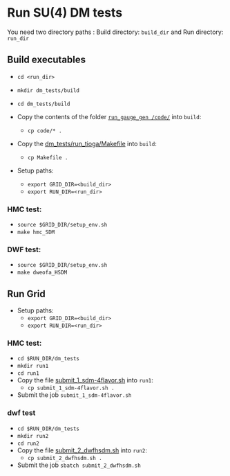 # Run SU(4) DM tests
You need two directory paths : Build directory: `build_dir` and Run directory: `run_dir`
## Build executables
- `cd <run_dir>`
- `mkdir dm_tests/build`
- `cd dm_tests/build`
- Copy the contents of the folder [`run_gauge_gen
/code/`](https://github.com/vmos1/su4_dm_grid_lsd/tree/main/run_gauge_gen/code) into `build`: 
  - `cp code/* .`
- Copy the [dm_tests/run_tioga/Makefile](https://github.com/vmos1/su4_dm_grid_lsd/blob/main/run_gauge_gen/run_tioga/Makefile) into `build`: 
  - `cp Makefile .`

- Setup paths:
  - `export GRID_DIR=<build_dir>`
  - `export RUN_DIR=<run_dir>`
### HMC test: 
- `source $GRID_DIR/setup_env.sh`
- `make hmc_SDM`
### DWF test: 
- `source $GRID_DIR/setup_env.sh`
- `make dweofa_HSDM`


## Run Grid

- Setup paths:
  - `export GRID_DIR=<build_dir>`
  - `export RUN_DIR=<run_dir>`

### HMC test:
- `cd $RUN_DIR/dm_tests`
- `mkdir run1`
- `cd run1`
- Copy the file [submit_1_sdm-4flavor.sh](https://github.com/vmos1/su4_dm_grid_lsd/blob/main/run_gauge_gen/run_tioga/submit_1_sdm-4flavor.sh) into `run1`:
  - `cp submit_1_sdm-4flavor.sh .`
- Submit the job `submit_1_sdm-4flavor.sh`

### dwf test
- `cd $RUN_DIR/dm_tests`
- `mkdir run2`
- `cd run2`
- Copy the file [submit_2_dwfhsdm.sh](https://github.com/vmos1/su4_dm_grid_lsd/blob/main/run_gauge_gen/run_tioga/submit_2_dwf-hsdm.sh) into `run2`:
  - `cp submit_2_dwfhsdm.sh .`
- Submit the job `sbatch submit_2_dwfhsdm.sh`
